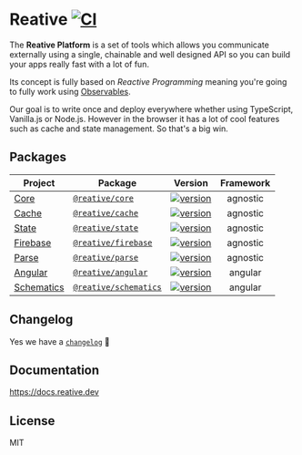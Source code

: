 # Reative [![CI](https://github.com/stewwan/reative/workflows/CI/badge.svg)](https://github.com/stewwan/reative/actions)

The **Reative Platform** is a set of tools which allows you communicate externally using a single, chainable and well designed API so you can build your apps really fast with a lot of fun.

Its concept is fully based on _Reactive_ _Programming_ meaning you're going to fully work using [Observables](https://rxjs-dev.firebaseapp.com/operator-decision-tree).

Our goal is to write once and deploy everywhere whether using TypeScript, Vanilla.js or Node.js. However in the browser it has a lot of cool features such as cache and state management. So that's a big win.

## Packages

| Project                                           | Package                                                                    | Version                                                                                                                      | Framework |
| ------------------------------------------------- | -------------------------------------------------------------------------- | ---------------------------------------------------------------------------------------------------------------------------- | :-------: |
| [Core](https://docs.reative.dev/core)             | [`@reative/core`](https://www.npmjs.com/package/@reative/core)             | [![version](https://img.shields.io/npm/v/@reative/core/latest.svg)](https://www.npmjs.com/package/@reative/core)             | agnostic  |
| [Cache](https://docs.reative.dev/cache)           | [`@reative/cache`](https://www.npmjs.com/package/@reative/cache)           | [![version](https://img.shields.io/npm/v/@reative/cache/latest.svg)](https://www.npmjs.com/package/@reative/cache)           | agnostic  |
| [State](https://docs.reative.dev/state)           | [`@reative/state`](https://www.npmjs.com/package/@reative/state)           | [![version](https://img.shields.io/npm/v/@reative/state/latest.svg)](https://www.npmjs.com/package/@reative/state)           | agnostic  |
| [Firebase](https://docs.reative.dev/firebase)     | [`@reative/firebase`](https://www.npmjs.com/package/@reative/firebase)     | [![version](https://img.shields.io/npm/v/@reative/firebase/latest.svg)](https://www.npmjs.com/package/@reative/firebase)     | agnostic  |
| [Parse](https://docs.reative.dev/parse)           | [`@reative/parse`](https://www.npmjs.com/package/@reative/parse)           | [![version](https://img.shields.io/npm/v/@reative/parse/latest.svg)](https://www.npmjs.com/package/@reative/parse)           | agnostic  |
| [Angular](https://docs.reative.dev/angular)       | [`@reative/angular`](https://www.npmjs.com/package/@reative/angular)       | [![version](https://img.shields.io/npm/v/@reative/angular/latest.svg)](https://www.npmjs.com/package/@reative/angular)       |  angular  |
| [Schematics](https://docs.reative.dev/schematics) | [`@reative/schematics`](https://www.npmjs.com/package/@reative/schematics) | [![version](https://img.shields.io/npm/v/@reative/schematics/latest.svg)](https://www.npmjs.com/package/@reative/schematics) |  angular  |

## Changelog

Yes we have a [`changelog`](/CHANGELOG.md) 🍭

## Documentation

https://docs.reative.dev

## License

MIT
